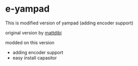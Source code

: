 # e-yampad
This is modified version of yampad (adding encoder support)

original version by [mattdibi](https://github.com/mattdibi/yampad)

modded on this version
- adding encoder support
- easy install capasitor 
